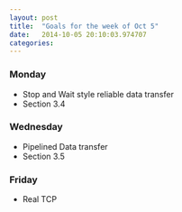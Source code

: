 ```yaml
---
layout: post
title:  "Goals for the week of Oct 5"
date:   2014-10-05 20:10:03.974707
categories:
---
```



### Monday

* Stop and Wait style reliable data transfer
* Section 3.4


### Wednesday

* Pipelined Data transfer
* Section 3.5

### Friday

* Real TCP
